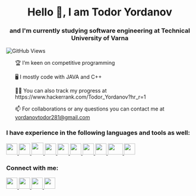 <h1 align="center">Hello 👋, I am Todor Yordanov</h1>
<h3 align="center">and I'm currently studying software engineering at Technical University of Varna</h3>

![GitHub Views](https://komarev.com/ghpvc/?username=yordanov0502)

<ul>🏆 I’m keen on competitive programming</ul>
<ul>🖥️ I mostly code with JAVA and C++</ul>
<ul>👨‍💻 You can also track my progress at https://www.hackerrank.com/Todor_Yordanov?hr_r=1</ul>
<ul>📫 For collaborations or any questions you can contact me at <a href="mailto:yordanovtodor281@gmail.com">yordanovtodor281@gmail.com</a></ul>
  
<h3>I have experience in the following languages and tools as well:</h3>

<a href="https://www.java.com/en/">
<img src="https://softuni.bg/Content/images/university/professions/java.svg" width="30" height="30">
</a>

<a href="https://isocpp.org/">
<img src="https://upload.wikimedia.org/wikipedia/commons/thumb/1/18/ISO_C%2B%2B_Logo.svg/800px-ISO_C%2B%2B_Logo.svg.png" width="30" height="30">
</a>

<a href="https://www.w3schools.com/sql/">
<img src="https://db.cs.uni-tuebingen.de/teaching/ws2223/sql-is-a-programming-language/logo.svg" width="32" height="32">
</a>

<a href="https://www.w3schools.com/html/default.asp">
<img src="https://cdn.worldvectorlogo.com/logos/html-1.svg" width="30" height="30">
</a>

<a href="https://www.w3.org/Style/CSS/Overview.en.html">
<img src= "https://upload.wikimedia.org/wikipedia/commons/thumb/6/62/CSS3_logo.svg/800px-CSS3_logo.svg.png" width="30" height="30">
</a>                                                                                                                  
                                                                                                                              
<a href="https://www.oracle.com/database/">
<img src="https://encrypted-tbn0.gstatic.com/images?q=tbn:ANd9GcTAWJi4USbJq-RgjDlA3b04yHNkhwrA-EZ4iMHEO6nMggZmXS197iiHN-GUpP8VxxDe6_4&usqp=CAU" width="30" height="30">
</a>

<a href="https://www.postgresql.org/">
<img src="https://upload.wikimedia.org/wikipedia/commons/2/29/Postgresql_elephant.svg" width="30" height="30">
</a>

<a href="https://hibernate.org/">
<img src= "https://cdn.worldvectorlogo.com/logos/hibernate.svg" width="30" height="30">
</a>
                                                                  
<a href="https://visualstudio.microsoft.com/">
<img src="https://1000logos.net/wp-content/uploads/2020/08/Visual-Studio-Logo.png" width="40" height="30">
</a>

<a href="https://www.jetbrains.com/idea/">
<img src="https://upload.wikimedia.org/wikipedia/commons/thumb/9/9c/IntelliJ_IDEA_Icon.svg/1200px-IntelliJ_IDEA_Icon.svg.png" width="30" height="30">
</a>



<h3>Connect with me:</h3>
<a href="https://www.facebook.com/profile.php?id=100004242373578&viewas=&show_switched_toast=false&show_switched_tooltip=false&is_tour_dismissed=false&is_tour_completed=false&show_podcast_settings=false&show_community_transition=false&show_community_review_changes=false&should_open_composer=false&badge_type=NEW_MEMBER&show_community_rollback_toast=false&show_community_rollback=false&show_follower_visibility_disclosure=false&bypass_exit_warning=true">
<img src= "https://www.rpc.ox.ac.uk/wp-content/uploads/2021/10/Facebook-Logo.png" width="30" height="30">
</a>

<a href="https://www.instagram.com/yordanov5.0/">
<img src= "https://upload.wikimedia.org/wikipedia/commons/thumb/9/95/Instagram_logo_2022.svg/1200px-Instagram_logo_2022.svg.png" width="30" height="30">
</a>

<a href="https://www.hackerrank.com/Todor_Yordanov?hr_r=1">
<img src= "https://upload.wikimedia.org/wikipedia/commons/thumb/4/40/HackerRank_Icon-1000px.png/800px-HackerRank_Icon-1000px.png" width="30" height="30">
</a>

<a href="https://www.linkedin.com/in/todor-yordanov0502/">
<img src= "https://upload.wikimedia.org/wikipedia/commons/thumb/c/ca/LinkedIn_logo_initials.png/800px-LinkedIn_logo_initials.png" width="30" height="30">
</a>

<!--
[![Top Langs](https://github-readme-stats.vercel.app/api/top-langs/?username=yordanov0502&layout=compact&theme=aura)](https://github.com/yordanov0502/github-readme-stats) -->


